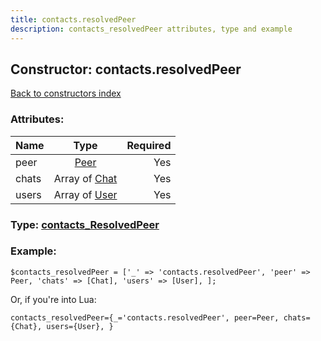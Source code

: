 ```yaml
---
title: contacts.resolvedPeer
description: contacts_resolvedPeer attributes, type and example
---
```

## Constructor: contacts.resolvedPeer  
[Back to constructors index](index.md)



### Attributes:

| Name     |    Type       | Required |
|----------|:-------------:|---------:|
|peer|[Peer](../types/Peer.md) | Yes|
|chats|Array of [Chat](../types/Chat.md) | Yes|
|users|Array of [User](../types/User.md) | Yes|



### Type: [contacts\_ResolvedPeer](../types/contacts_ResolvedPeer.md)


### Example:

```
$contacts_resolvedPeer = ['_' => 'contacts.resolvedPeer', 'peer' => Peer, 'chats' => [Chat], 'users' => [User], ];
```  

Or, if you're into Lua:  


```
contacts_resolvedPeer={_='contacts.resolvedPeer', peer=Peer, chats={Chat}, users={User}, }

```


